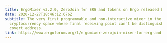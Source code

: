 ```yaml
---
title: ErgoMixer v3.2.0, ZeroJoin for ERG and tokens on Ergo released by Anon2020s
date: 2020-12-27T18:46:12.676Z
subtitle: The very first programmable and non-interactive mixer in the
  cryptocurrency space where final receiving point can`t be distinguished with
  covert address.
link: https://www.ergoforum.org/t/ergomixer-zerojoin-mixer-for-erg-and-tokens/318/13
---
```


